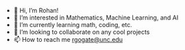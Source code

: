 - 👋 Hi, I’m Rohan!
- 👀 I’m interested in Mathematics, Machine Learning, and AI
- 🌱 I’m currently learning math, coding, etc.
- 💞️ I’m looking to collaborate on any cool projects
- 📫 How to reach me rgogate@unc.edu

<!---
rohan-gogate/rohan-gogate is a ✨ special ✨ repository because its `README.md` (this file) appears on your GitHub profile.
You can click the Preview link to take a look at your changes.
--->
